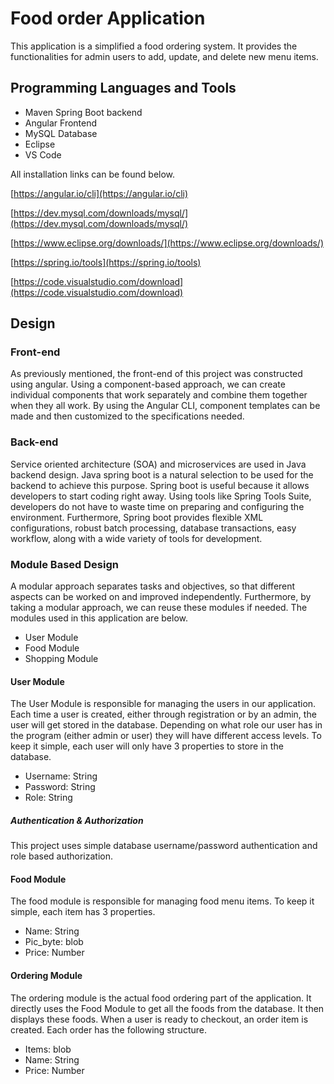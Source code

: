 # Food order Application

This application is a simplified a food ordering system. It provides the functionalities for admin users to add, update, and delete new menu items.

## Programming Languages and Tools

- Maven Spring Boot backend
- Angular Frontend
- MySQL Database
- Eclipse
- VS Code

All installation links can be found below.

[https://angular.io/cli](https://angular.io/cli)

[https://dev.mysql.com/downloads/mysql/](https://dev.mysql.com/downloads/mysql/)

[https://www.eclipse.org/downloads/](https://www.eclipse.org/downloads/)

[https://spring.io/tools](https://spring.io/tools)

[https://code.visualstudio.com/download](https://code.visualstudio.com/download)

## Design

### Front-end

As previously mentioned, the front-end of this project was constructed using angular. Using a component-based approach, we can create individual components that work separately and combine them together when they all work. By using the Angular CLI, component templates can be made and then customized to the specifications needed.

### Back-end

Service oriented architecture (SOA) and microservices are used in Java backend design. Java spring boot is a natural selection to be used for the backend to achieve this purpose. Spring boot is useful because it allows developers to start coding right away. Using tools like Spring Tools Suite, developers do not have to waste time on preparing and configuring the environment. Furthermore, Spring boot provides flexible XML configurations, robust batch processing, database transactions, easy workflow, along with a wide variety of tools for development.

### Module Based Design

A modular approach separates tasks and objectives, so that different aspects can be worked on and improved independently. Furthermore, by taking a modular approach, we can reuse these modules if needed. The modules used in this application are below.

- User Module
- Food Module
- Shopping Module

#### User Module

The User Module is responsible for managing the users in our application. Each time a user is created, either through registration or by an admin, the user will get stored in the database. Depending on what role our user has in the program (either admin or user) they will have different access levels. To keep it simple, each user will only have 3 properties to store in the database.

- Username: String
- Password: String
- Role: String

##### Authentication &amp; Authorization

This project uses simple database username/password authentication and role based authorization.

#### Food Module

The food module is responsible for managing food menu items. To keep it simple, each item has 3 properties.

- Name: String
- Pic\_byte: blob
- Price: Number

#### Ordering Module

The ordering module is the actual food ordering part of the application. It directly uses the Food Module to get all the foods from the database. It then displays these foods. When a user is ready to checkout, an order item is created. Each order has the following structure.

- Items: blob
- Name: String
- Price: Number
